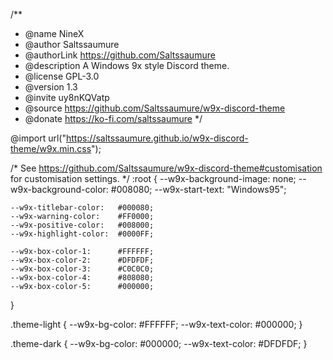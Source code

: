 /**
 * @name NineX
 * @author Saltssaumure
 * @authorLink https://github.com/Saltssaumure
 * @description A Windows 9x style Discord theme.
 * @license GPL-3.0
 * @version 1.3
 * @invite uy8nKQVatp
 * @source https://github.com/Saltssaumure/w9x-discord-theme
 * @donate https://ko-fi.com/saltssaumure
*/

@import url("https://saltssaumure.github.io/w9x-discord-theme/w9x.min.css");

/* See https://github.com/Saltssaumure/w9x-discord-theme#customisation for customisation settings. */
:root {
    --w9x-background-image: none;
    --w9x-background-color: #008080;
    --w9x-start-text:       "Windows95";

    --w9x-titlebar-color:   #000080;
    --w9x-warning-color:    #FF0000;
    --w9x-positive-color:   #008000;
    --w9x-highlight-color:  #0000FF;

    --w9x-box-color-1:      #FFFFFF;
    --w9x-box-color-2:      #DFDFDF;
    --w9x-box-color-3:      #C0C0C0;
    --w9x-box-color-4:      #808080;
    --w9x-box-color-5:      #000000;
}

.theme-light {
    --w9x-bg-color:     #FFFFFF;
    --w9x-text-color:   #000000;
}

.theme-dark {
    --w9x-bg-color:     #000000;
    --w9x-text-color:   #DFDFDF;
}
